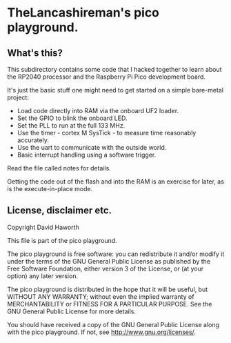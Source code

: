 # TheLancashireman's pico playground.

## What's this?

This subdirectory contains some code that I hacked together to learn about the RP2040 processor
and the Raspberry Pi Pico development board.

It's just the basic stuff one might need to get started on a simple bare-metal project:

* Load code directly into RAM via the onboard UF2 loader.
* Set the GPIO to blink the onboard LED.
* Set the PLL to run at the full 133 MHz.
* Use the timer - cortex M SysTick - to measure time reasonably accurately.
* Use the uart to communicate with the outside world.
* Basic interrupt handling using a software trigger.

Read the file called notes for details.

Getting the code out of the flash and into the RAM is an exercise for later, as is the execute-in-place
mode.

## License, disclaimer etc.

Copyright David Haworth

This file is part of the pico playground.

The pico playground is free software: you can redistribute it and/or modify
it under the terms of the GNU General Public License as published by
the Free Software Foundation, either version 3 of the License, or
(at your option) any later version.

The pico playground is distributed in the hope that it will be useful,
but WITHOUT ANY WARRANTY; without even the implied warranty of
MERCHANTABILITY or FITNESS FOR A PARTICULAR PURPOSE.  See the
GNU General Public License for more details.

You should have received a copy of the GNU General Public License
along with the pico playground.  If not, see <http://www.gnu.org/licenses/>.

